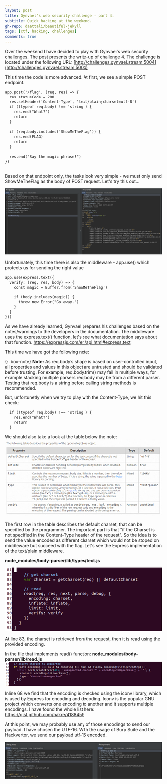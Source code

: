 ```yaml
---
layout: post
title: Gynvael's web security challenge - part 4.
subtitle: Quick hacking at the weekend.
gh-repo: daattali/beautiful-jekyll
tags: [ctf, hacking, challenges]
comments: true
---
```


Over the weekend I have decided to play with Gynvael's web security challenges. The post presents the write-up of challenge 4.
The challenge is located under the following URL:
[http://challenges.gynvael.stream:5004](http://challenges.gynvael.stream:5004)

This time the code is more advanced. At first, we see a simple POST endpoint.

```
app.post('/flag', (req, res) => {
  res.statusCode = 200
  res.setHeader('Content-Type', 'text/plain;charset=utf-8')
  if ((typeof req.body) !== 'string') {
    res.end("What?")
    return
  }

  if (req.body.includes('ShowMeTheFlag')) {
    res.end(FLAG)
    return
  }

  res.end("Say the magic phrase!")
})


```

Based on that endpoint only, the tasks look very simple - we must only send ShowMeTheFlag as the body of POST request. Let's try this out...

![gyn_4](https://github.com/niebardzo/niebardzo.github.io/raw/master/img/2020-06-01-gyn4_1.png)

Unfortunately, this time there is also the middleware - app.use() which protects us for sending the right value.

```
app.use(express.text({
  verify: (req, res, body) => {
    const magic = Buffer.from('ShowMeTheFlag')

    if (body.includes(magic)) {
      throw new Error("Go away.")
    }
  }
}))

```

As we have already learned, Gynvael prepares his challenges based on the notes/warnings to the developers in the documentation. The middleware uses the express.text() function, let's see what documentation says about that function.
https://expressjs.com/en/api.html#express.text

This time we have got the following note:

{: .box-note}
**Note:** As req.body’s shape is based on user-controlled input, all properties and values in this object are untrusted and should be validated before trusting. For example, req.body.trim() may fail in multiple ways, for example stacking multiple parsers req.body may be from a different parser. Testing that req.body is a string before calling string methods is recommended.

But, unfortunetly when we try to play with the Content-Type, we hit this check:
```
  if ((typeof req.body) !== 'string') {
    res.end("What?")
    return
  }
```

We should also take a look at the table below the note:
![gyn_4](https://github.com/niebardzo/niebardzo.github.io/raw/master/img/2020-06-01-gyn4_2.png)

The first row in the table describes the default charset, that can be specified by the programmer. The important part is that "if the Charset is not specified in the Content-Type header of the request". So the idea is to send the value encoded as different charset which would not be stoped on middleware but succeed with the flag. Let's see the Express implementation of the text/plain middleware.

**node_modules/body-parser/lib/types/text.js**

![gyn_4](https://github.com/niebardzo/niebardzo.github.io/raw/master/img/2020-06-01-gyn4_3.png)

At line 83, the charset is retrieved from the request, then it is read using the provided encoding. 

In the file that implements read() function: **node_modules/body-parser/lib/read.js**
![gyn_4](https://github.com/niebardzo/niebardzo.github.io/raw/master/img/2020-06-01-gyn4_4.png)

Inline 68 we find that the encoding is checked using the iconv library, which is used by Express for encoding and decoding.
Iconv is the popular GNU project which converts one encoding to another and it supports multiple encodings. I have found the whole list here:
https://gist.github.com/hakre/4188459

At this point, we may probably use any of those encodings to send our payload. I have chosen the UTF-16. With the usage of Burp Suite and the Hackvertor, we send our payload utf-16 encoded.

![gyn_4](https://github.com/niebardzo/niebardzo.github.io/raw/master/img/2020-06-01-gyn4_5.png)
